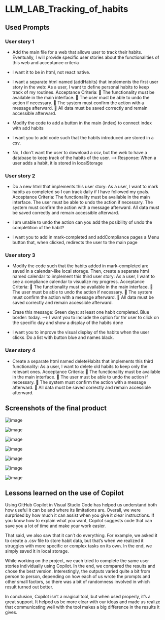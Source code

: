 # LLM_LAB_Tracking_of_habits

## Used Prompts

### User story 1
* Add the main file for a web that allows user to track their habits. Eventually, I will provide specific user stories about the functionalities of this web and acceptance criteria

* I want it to be in html, not react native.

* I want a separate html named (addHabits) that implements the first user story in the web: As a user, I want to define personal habits to keep track of my routines.
Acceptance Criteria:
 The functionality must be available in the main interface.
 The user must be able to undo the action if necessary.
 The system must confirm the action with a message afterward.
 All data must be saved correctly and remain accessible afterward.

* Modify the code to add a button in the main (index) to connect index with add habits

* I want you to add code such that the habits introduced are stored in a csv.

* No, I don't want the user to download a csv, but the web to have a database to keep track of the habits of the user. --> Response: When a user adds a habit, it is stored in localStorage

### User story 2

* Do a new html that implements this user story:
As a user, I want to mark habits as completed so I can track daily if I have followed my goals.
Acceptance Criteria:
The functionality must be available in the main interface.
The user must be able to undo the action if necessary.
The system must confirm the action with a message afterward.
All data must be saved correctly and remain accessible afterward.

* I am unable to undo the action can you add the posibility of undo the completition of the habit?

* I want you to add in mark-completed and addCompliance pages a Menu button that, when clicked, redirects the user to the main page

### User story 3

* Modify the code such that the habits added in mark-completed are saved in a calendar-like local storage. Then, create a separate html named calendar to implement this third user story: As a user, I want to see a compliance calendar to visualize my progress.
Acceptance Criteria:
 The functionality must be available in the main interface.
 The user must be able to undo the action if necessary.
 The system must confirm the action with a message afterward.
 All data must be saved correctly and remain accessible afterward.

* Erase this message: Green days: at least one habit completed. Blue border: today. --> I want you to include the option for thr user to click on the specific day and show a display of the habits done

* I want you to improve the visual display of the habits when the user clicks. Do a list with button blue and names black.

### User story 4

* Create a separate html named deleteHabits that implements this third functionality: As a user, I want to delete old habits to keep only the relevant ones.
Acceptance Criteria:
 The functionality must be available in the main interface.
 The user must be able to undo the action if necessary.
 The system must confirm the action with a message afterward.
 All data must be saved correctly and remain accessible afterward.

## Screenshots of the final product
![image](https://github.com/user-attachments/assets/e3b8713a-8736-42ba-8e98-c3660ec0607d)

![image](https://github.com/user-attachments/assets/daac7167-dbf0-4bac-897c-6ed58c39e23b)

![image](https://github.com/user-attachments/assets/2da6455a-c70f-470f-93ed-4f8b84c9eda0)

![image](https://github.com/user-attachments/assets/366835a2-97e2-4f08-a112-256950841d37)

![image](https://github.com/user-attachments/assets/454101e2-062e-4ca4-8a91-4cbd81b72893)

![image](https://github.com/user-attachments/assets/01dfaebc-85e3-4646-9532-c91309d94fd7)

![image](https://github.com/user-attachments/assets/2ff49762-5871-40aa-b704-40941e2897bb)


## Lessons learned on the use of Copilot

Using GitHub Copilot in Visual Studio Code has helped us understand both how useful it can be and where its limitations are. Overall, we were surprised by how much it can assist when you give it clear instructions. If you know how to explain what you want, Copilot suggests code that can save you a lot of time and make your work easier.

That said, we also saw that it can’t do everything. For example, we asked it to create a .csv file to store habit data, but that’s when we realized it struggles with more specific or complex tasks on its own. In the end, we simply saved it in local storage.

While working on the project, we each tried to complete the same user stories individually using Copilot. In the end, we compared the results and chose the best version. Interestingly, the outputs varied quite a bit from person to person, depending on how each of us wrote the prompts and other small factors, so there was a bit of randomness involved in which result turned out better.

In conclusion, Copilot isn’t a magical tool, but when used properly, it’s a great support. It helped us be more clear with our ideas and made us realize that communicating well with the tool makes a big difference in the results it gives.
